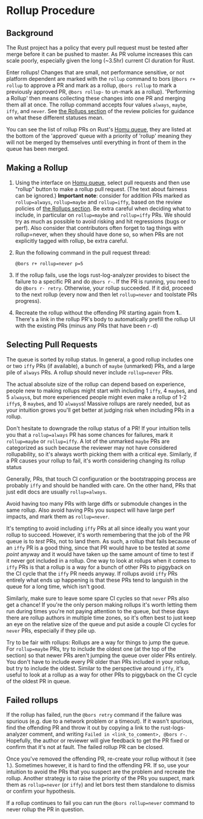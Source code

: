 # Rollup Procedure

## Background

The Rust project has a policy that every pull request must be tested after merge
before it can be pushed to master. As PR volume increases this can scale poorly,
especially given the long (~3.5hr) current CI duration for Rust.

Enter rollups! Changes that are small, not performance sensitive, or not platform
dependent are marked with the `rollup` command to bors (`@bors r+ rollup` to
approve a PR and mark as a rollup, `@bors rollup` to mark a previously approved
PR, `@bors rollup-` to un-mark as a rollup).  'Performing a Rollup' then means
collecting these changes into one PR and merging them all at once. The rollup
command accepts four values `always`, `maybe`, `iffy`, and `never`. See [the
Rollups section] of the review policies for guidance on what these different
statuses mean.

You can see the list of rollup PRs on Rust's [Homu queue], they are
listed at the bottom of the 'approved' queue with a priority of 'rollup' meaning
they will not be merged by themselves until everything in front of them in the
queue has been merged.

## Making a Rollup

1. Using the interface on [Homu queue], select pull requests and then
   use "rollup" button to make a rollup pull request. (The text about
   fairness can be ignored.)
   **Important note**:  consider for addition PRs marked as
   `rollup=always`, `rollup=maybe` and `rollup=iffy`, based on the
   review policies of [the Rollups section].  Be extra careful when
   deciding what to include, in particular on `rollup=maybe` and
   `rollup=iffy` PRs. We should try as much as possible to avoid risking
   and hit regressions (bugs or perf).  Also consider that contributors
   often forget to tag things with rollup=never, when they should have
   done so, so when PRs are not explicitly tagged with rollup, be extra
   careful.

2. Run the following command in the pull request thread:

    ```
    @bors r+ rollup=never p=5
    ````

3. If the rollup fails, use the logs rust-log-analyzer
   provides to bisect the failure to a specific PR and do
   `@bors r-`. If the PR is running, you need to do `@bors r- retry`. Otherwise,
   your rollup succeeded. If it did, proceed to the next rollup (every now and
   then let `rollup=never` and toolstate PRs progress).
4. Recreate the rollup without the offending PR starting again from **1.**. There's a link in the rollup PR's body to automatically prefill the rollup UI with the existing PRs (minus any PRs that have been `r-`d)

## Selecting Pull Requests

The queue is sorted by rollup status. In general, a good rollup includes one or two `iffy` PRs (if available), a bunch of `maybe` (unmarked) PRs, and a large pile of `always` PRs. A rollup should never include `rollup=never` PRs.

The actual absolute size of the rollup can depend based on experience, people new to making rollups might start with including 1 `iffy`, 4 `maybe`s, and 5 `always`s, but more experienced people might even make a rollup of 1-2 `iffy`s, 8 `maybe`s, and 10 `always`s! Massive rollups are rarely needed, but as your intuition grows you'll get better at judging risk when including PRs in a rollup.

Don't hesitate to downgrade the rollup status of a PR! If your intuition tells you that a `rollup=always` PR has some chances for failures, mark it `rollup=maybe` or `rollup=iffy`. A lot of the unmarked `maybe` PRs are categorized as such because the reviewer may not have considered rollupability, so it's always worth picking them with a critical eye. Similarly, if a PR causes your rollup to fail, it's worth considering changing its rollup status

Generally, PRs, that touch CI configuration or the bootstrapping process are probably `iffy` and should be handled with care. On the other hand, PRs that just edit docs are usually `rollup=always`.

Avoid having too many PRs with large diffs or submodule changes in the same rollup. Also avoid having PRs you suspect will have large perf impacts, and mark them as `rollup=never`.

It's tempting to avoid including `iffy` PRs at all since ideally you want your rollup to succeed. However, it's worth remembering that the job of the PR queue is to _test_ PRs, not to land them. As such, a rollup that fails because of an `iffy` PR is a good thing, since that PR would have to be tested at _some point_ anyway and it would have taken up the same amount of time to test if it never got included in a rollup. One way to look at rollups when it comes to `iffy` PRs is that a rollup is a way for a bunch of other PRs to piggyback on the CI cycle that the `iffy` PR needs anyway. If rollups avoid `iffy` PRs entirely what ends up happening is that these PRs tend to languish in the queue for a long time, which isn't good.

Similarly, make sure to leave some spare CI cycles so that `never` PRs also get a chance! If you're the only person making rollups it's worth letting them run during times you're not paying attention to the queue, but these days there are rollup authors in multiple time zones, so it's often best to just keep an eye on the relative size of the queue and put aside a couple CI cycles for `never` PRs, especially if they pile up.

Try to be fair with rollups: Rollups are a way for things to jump the queue. For `rollup=maybe` PRs, try to include the oldest one (at the top of the section) so that newer PRs aren't jumping the queue over older PRs entirely. You don't have to include every PR older than PRs included in your rollup, but try to include the oldest. Similar to the perspective around `iffy`, it's useful to look at a rollup as a way for other PRs to piggyback on the CI cycle of the oldest PR in queue.


## Failed rollups
If the rollup has failed, run the `@bors retry` command if the
failure was spurious (e.g. due to a network problem or a timeout). If it wasn't spurious,
find the offending PR and throw it out by copying a link to the rust-logs-analyzer comment,
and writing `Failed in <link_to_comment>, @bors r-`. Hopefully,
the author or reviewer will give feedback to get the PR fixed or confirm that it's not
at fault. The failed rollup PR can be closed.

Once you've removed the offending PR, re-create your rollup without it (see 1.).
Sometimes however, it is hard to find the offending PR. If so, use your intuition
to avoid the PRs that you suspect are the problem and recreate the rollup.
Another strategy is to raise the priority of the PRs you suspect,
mark them as `rollup=never` (or `iffy`) and let bors test them standalone to dismiss
or confirm your hypothesis.

If a rollup continues to fail you can run the `@bors rollup=never` command to
never rollup the PR in question.

[Homu queue]: https://bors.rust-lang.org/queue/rust
[the Rollups section]: ../compiler/reviews.md#rollups
